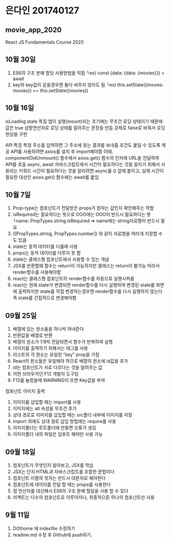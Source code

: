 # 은다인 201740127

## movie_app_2020
React JS Fundamentals Course 2020

## 10월 30일
1. ES6의 구조 분해 할당 사용방법을 익힘
    └ex) const {data: {data: {movies}}} = await
2. key와 key값이 같을경우엔 둘다 써주지 않아도 됨
    └ex) this.setState({movies: movies}) == this.setState({movies})

## 10월 16일
isLoading state 특징
앱이 실행(mount)되는 초기에는 무조건 로딩 상태이기 때문에 값은 true
삼항연산자로 로딩 상태를 알려주는 문장을 만듬
강제로 false로 바꿔서 로딩 현상을 구현

API 특징
특정 주소를 입력하면 그 주소에 맞는 결과를 보내줌
조건도 붙일 수 있도록 제공
API를 사용하려면 axios를 설치 후 import해야함
이때, componentDidUnmount() 함수에서 axios.get() 함수의 인자에 URL을 전달하여 API를 호출
async, await
자바스크립트에서 시간이 필요하다는 것을 알리기 위해서 사용되는 키워드
시간이 필요하다는 것을 알리려면 async를 () 앞에 붙이고, 실제 시간이 필요한 대상인 axios.get() 함수에는 await를 붙임


## 10월 7일
1. Prop-type는 컴포넌트가 전달받은 props가 원하는 값인지 확인해주는 역할
2. isRequired는 필요하다는 뜻으로 OOO에는 OOO이 반드시 필요하다는 뜻
    └name: PropTypes.string.isRequired => name에는 string자료형이 반드시 필요
3. ([PropTypes.string, PropTypes.number]) 와 같이 자료형을 여러개 지정할 수도 있음
4. state는 동적 데이터를 다룰때 사용
5. props는 동적 데이터를 다루지 못 함
6. state는 클래스형 컴포넌트에서 사용할 수 있는 개념
7. JSX를 반환할떄 함수는 return이 가능하지만 클래스는 return이 불가능 따라서 render함수를 사용해야함
8. react는 클래스형 컴포넌트의 render함수를 자동으로 실행시켜줌
9. react는 원래 state가 변경되면 render함수를 다시 실행하여 변경된 state를 화면에 출력하지만
    state를 직접 변경하는경우엔 render함수를 다시 실행하지 않는다 즉 state를 간접적으로 변경해야함


## 09월 25일
1. 배열에 있는 원소들을 하나씩 꺼내준다
2. 반환값을 배열로 반환
3. 배열의 원소가 1개씩 전달되면서 함수가 반복하여 실행
4. 이미지를 출력하기 위해서는  태그를 사용
5. 리스트의 각 원소는 유일한 "key" prop을 가짐
6. React의 원소들은 유일해야 하므로 배열의 원소에 id값을 추가
7. id는 컴포넌트가 서로 다르다는 것을 알려주는 값
8. 어떤 브라우저던 F12 개발자 도구임
9. F12를 눌렀을때 WARNING이 뜨면 Key값을 부여
 
 컴포넌트 이미지 출력
1. 이미지를 삽입할 때는 import를 사용
2. 이미지에는 alt 속성을 무조건 추가
3. 상대 경로로 이미지를 삽입할 때는 src폴더 내부에 이미지를 저장
4. import 외에도 상대 경로 삽입 방법에는 require를 사용
5. 이미지폴더는 루트폴더에 만들면 오류가 생김
6. 이미지폴더 내의 파일은 임포트 해야만 사용 가능


## 09월 18일
1. 컴포넌트가 무엇인지 알아보고, JSX를 학습
2. JSX는 단지 HTML과 자바스크립트를 조합한 문법이다
3. 컴포넌트 이름의 첫자는 반드시 대문자로 해야한다
4. 컴포넌트에 데이터를 전달 할 때는 props를 사용한다
5. 점 연산자를 대신해서 ES6의 구조 분해 할달을 사용 할 수 있다
6. 리액트는 다수의 컴포넌트로 이루어지나, 최종적으론 하나의 컴포넌트만 사용

## 9월 11일
1. DOthome 에 indexfile 수정하기
2. readme.md 수정 후 Github에 push하기.